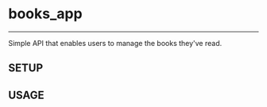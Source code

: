 # books_app
-----------------------------------------------------------------

Simple API that enables users to manage the books they've read.

SETUP
-----------------------------------------------------------------


USAGE
-----------------------------------------------------------------


